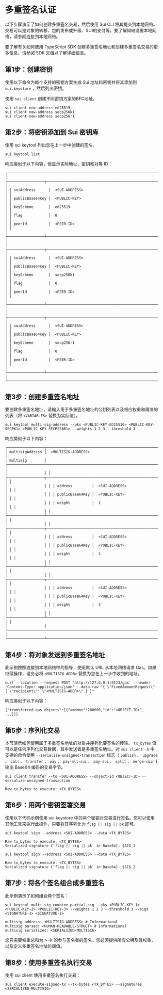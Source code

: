 # 多重签名认证

以下步骤演示了如何创建多重签名交易，然后使用 Sui CLI 将其提交到本地网络。交易可以是对象的转移、包的发布或升级、SUI的支付等。要了解如何设置本地网络，请参阅连接到本地网络。

要了解有关如何使用 TypeScript SDK 创建多重签名地址和创建多重签名交易的更多信息，请参阅 SDK 文档以了解详细信息。

## 第1步：创建密钥​

使用以下命令为每个支持的密钥方案生成 Sui 地址和密钥并将其添加到 `sui.keystore` ，然后列出密钥。

使用 `sui client` 创建不同密钥方案的BFC地址。

```plain
sui client new-address ed25519
sui client new-address secp256k1
sui client new-address secp256r1
```

## 第2步：将密钥添加到 Sui 密钥库​

使用 sui keytool 列出您在上一步中创建的签名。

```plain
sui keytool list
```

响应类似于以下内容，但显示实际地址、密钥和对等 ID：

```plain
╭────────────────────────────────────────────────────────────────────────────────────────────╮
│ ╭─────────────────┬──────────────────────────────────────────────────────────────────────╮ │
│ │ suiAddress      │  <SUI-ADDRESS>                                                       │ │
│ │ publicBase64Key │  <PUBLIC-KEY>                                                        │ │
│ │ keyScheme       │  ed25519                                                             │ │
│ │ flag            │  0                                                                   │ │
│ │ peerId          │  <PEER-ID>                                                           │ │
│ ╰─────────────────┴──────────────────────────────────────────────────────────────────────╯ │
│ ╭─────────────────┬──────────────────────────────────────────────────────────────────────╮ │
│ │ suiAddress      │  <SUI-ADDRESS>                                                       │ │
│ │ publicBase64Key │  <PUBLIC-KEY>                                                        │ │
│ │ keyScheme       │  secp256k1                                                           │ │
│ │ flag            │  0                                                                   │ │
│ │ peerId          │  <PEER-ID>                                                           │ │
│ ╰─────────────────┴──────────────────────────────────────────────────────────────────────╯ │
│ ╭─────────────────┬──────────────────────────────────────────────────────────────────────╮ │
│ │ suiAddress      │  <SUI-ADDRESS>                                                       │ │
│ │ publicBase64Key │  <PUBLIC-KEY>                                                        │ │
│ │ keyScheme       │  secp256r1                                                           │ │
│ │ flag            │  0                                                                   │ │
│ │ peerId          │  <PEER-ID>                                                           │ │
│ ╰─────────────────┴──────────────────────────────────────────────────────────────────────╯ │
╰────────────────────────────────────────────────────────────────────────────────────────────╯
```

## 第3步：创建多重签名地址​

要创建多重签名地址，请输入用于多重签名地址的公钥列表以及相应权重和阈值的列表（将 `<VARIABLES>` 替换为实际值）。

```plain
sui keytool multi-sig-address --pks <PUBLIC-KEY-ED25519> <PUBLIC-KEY-SECPK1> <PUBLIC-KEY-SECP256R1> --weights 1 2 3 --threshold 3
```

响应类似于以下内容：

```plain
╭─────────────────┬────────────────────────────────────────────────────────────────────────────────────╮
│ multisigAddress │  <MULTISIG-ADDRESS>                                                                │
│ multisig        │ ╭────────────────────────────────────────────────────────────────────────────────╮ │
│                 │ │ ╭─────────────────┬──────────────────────────────────────────────────────────╮ │ │
│                 │ │ │ address         │  <SUI-ADDRESS>                                           │ │ │
│                 │ │ │ publicBase64Key │  <PUBLIC-KEY>                                            │ │ │
│                 │ │ │ weight          │  1                                                       │ │ │
│                 │ │ ╰─────────────────┴──────────────────────────────────────────────────────────╯ │ │
│                 │ │ ╭─────────────────┬──────────────────────────────────────────────────────────╮ │ │
│                 │ │ │ address         │  <SUI-ADDRESS>                                           │ │ │
│                 │ │ │ publicBase64Key │  <PUBLIC-KEY>                                            │ │ │
│                 │ │ │ weight          │  2                                                       │ │ │
│                 │ │ ╰─────────────────┴──────────────────────────────────────────────────────────╯ │ │
│                 │ │ ╭─────────────────┬──────────────────────────────────────────────────────────╮ │ │
│                 │ │ │ address         │  <SUI-ADDRESS>                                           │ │ │
│                 │ │ │ publicBase64Key │  <PUBLIC-KEY>                                            │ │ │
│                 │ │ │ weight          │  3                                                       │ │ │
│                 │ │ ╰─────────────────┴──────────────────────────────────────────────────────────╯ │ │
│                 │ ╰────────────────────────────────────────────────────────────────────────────────╯ │
╰─────────────────┴────────────────────────────────────────────────────────────────────────────────────╯
```

## 第4步：将对象发送到多重签名地址​

此示例按照连接到本地网络中的指导，使用默认 URL 从本地网络请求 Gas。如果继续操作，请务必将 `<MULTISIG-ADDR>` 替换为您在上一步中收到的地址。

```plain
curl --location --request POST 'http://127.0.0.1:9123/gas' --header 'Content-Type: application/json' --data-raw "{ \"FixedAmountRequest\": { \"recipient\": \"<MULTISIG-ADDR>\" } }"
```

响应类似于以下内容：

```plain
{"transferred_gas_objects":[{"amount":200000,"id":"<OBJECT-ID>", ...}]}
```

## 第5步：序列化交易​

本节演示如何使用属于多重签名地址的对象并序列化要签名的传输。 `tx_bytes` 值可以是任何序列化交易数据，其中发送者是多重签名地址。对 `sui client -h` 中支持的命令使用 `--serialize-unsigned-transaction` 标志（ `publish` 、 `upgrade` 、 `call` 、 `transfer` 、 `pay` 、 `pay-all-sui` 、 `pay-sui` 、 `split` 、 `merge-coin` ) 输出 Base64 编码的交易字节。

```plain
sui client transfer --to <SUI-ADDRESS> --object-id <OBJECT-ID> --serialize-unsigned-transaction

Raw tx_bytes to execute: <TX_BYTES>
```

## 第6步：用两个密钥签署交易​

使用以下代码示例使用 sui.keystore 中的两个密钥对交易进行签名。您可以使用其他工具来执行此操作，只要将其序列化为 `flag || sig || pk` 即可。

```plain
sui keytool sign --address <SUI-ADDRESS> --data <TX_BYTES>

Raw tx_bytes to execute: <TX_BYTES>
Serialized signature (`flag || sig || pk` in Base64): $SIG_1

sui keytool sign --address <SUI-ADDRESS> --data <TX_BYTES>

Raw tx_bytes to execute: <TX_BYTES>
Serialized signature (`flag || sig || pk` in Base64): $SIG_2
```

## 第7步：将各个签名组合成多重签名​

此示例演示了如何组合两个签名：

```plain
sui keytool multi-sig-combine-partial-sig --pks <PUBLIC-KEY-1> <PUBLIC-KEY-2> <PUBLIC-KEY-3> --weights 1 2 3 --threshold 3 --sigs <SIGNATURE-1> <SIGNATURE-2>

multisig address: <MULTISIG-ADDRESS> # Informational
multisig parsed: <HUMAN-READABLE-STRUCT> # Informational
multisig serialized: <SERIALIZED-MULTISIG>
```

您只需要权重总和为 >=k 的参与签名者的签名。您必须提供所有公钥及其权重，以及定义多重签名地址的阈值。

## 第8步：使用多重签名执行交易​

使用 sui client 使用多重签名执行交易：

```plain
sui client execute-signed-tx --tx-bytes <TX_BYTES> --signatures <SERIALIZED-MULTISIG>
```
